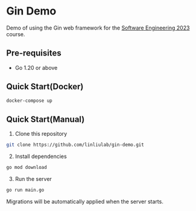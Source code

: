 # Gin Demo

Demo of using the Gin web framework for the [Software Engineering 2023](https://linliulab.github.io/SE-2023/) course.

## Pre-requisites

-   Go 1.20 or above

## Quick Start(Docker)

```bash
docker-compose up
```

## Quick Start(Manual)
1. Clone this repository

```bash
git clone https://github.com/linliulab/gin-demo.git
```

2. Install dependencies

```bash
go mod download
```

3. Run the server

```bash
go run main.go
```

Migrations will be automatically applied when the server starts.